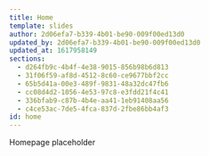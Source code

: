 ```yaml
---
title: Home
template: slides
author: 2d06efa7-b339-4b01-be90-009f00ed13d0
updated_by: 2d06efa7-b339-4b01-be90-009f00ed13d0
updated_at: 1617958149
sections:
  - d264fb9c-4b4f-4e38-9015-856b98b6d813
  - 31f06f59-af8d-4512-8c60-ce9677bbf2cc
  - 65b5d41a-00e3-489f-9831-48a32dc47fb6
  - cc08d4d2-1056-4e53-97c8-e3fdd21f4c41
  - 336bfab9-c87b-4b4e-aa41-1eb91408aa56
  - c4ce53ac-7de5-4fca-837d-2fbe86bb4af3
id: home
---
```

Homepage placeholder
